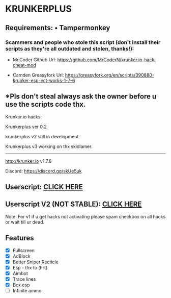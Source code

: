 # KRUNKERPLUS 
<b>Requirements:</b> • Tampermonkey</br>
----------------------
### Scammers and people who stole this script (don't install their scripts as they're all outdated and stolen, thanks!):

- Mr.Coder Github Url: https://github.com/MrCoderN/krunker.io-hack-cheat-mod

- Camden Greasyfork Url: https://greasyfork.org/en/scripts/390880-krunker-esp-ect-works-1-7-6

*Pls don't steal always ask the owner before u use the scripts code thx.
---------------------

Krunker.io hacks: 

Krunkerplus ver 0.2

krunkerplus v2 still in development.

Krunkerplus v3 working on thx skidlamer.

---------------------
http://krunker.io v1.7.6

Discord: https://discord.gg/skUe5uk

<h2>Userscript: <a href="https://github.com/THEGUY3ds/KRUNKERPLUS/raw/master/krunkerplus.user.js" target="_blank">CLICK HERE</a></h2>
<h2>Userscript V2 (NOT STABLE): <a href="https://github.com/THEGUY3ds/KRUNKERPLUS/raw/master/krunkerplusv2.user.js" target="_blank">CLICK
HERE</a></h2>
Note: For v1 if u get hacks not activating please spam checkbox on all hacks or wait till ur dead.   

## Features
- [x] Fullscreen
- [x] AdBlock
- [x] Better Sniper Recticle
- [x] Esp - thx to (hrt)
- [x] Aimbot
- [x] Trace lines
- [x] Box esp
- [ ] Infinite ammo

